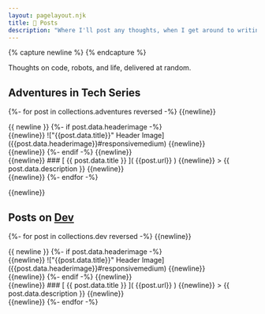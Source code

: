 ```yaml
---
layout: pagelayout.njk
title: 📝 Posts
description: "Where I'll post any thoughts, when I get around to writing them."
---
```


{% capture newline %}
{% endcapture %}

Thoughts on code, robots, and life, delivered at random.

## Adventures in Tech Series

{%- for post in collections.adventures reversed -%}
{{newline}}
<div class="responsive2column">
<div class="column-1">
{{ newline }}
{%- if post.data.headerimage -%}
<div class="image">
{{newline}}
!["{{post.data.title}}" Header Image]({{post.data.headerimage}}#responsivemedium)
{{newline}}
</div>
{{newline}}
{%- endif -%}
{{newline}}
</div>
<div class="column-2">
{{newline}}
### [ {{ post.data.title }} ]( {{post.url}} )
{{newline}}
> {{ post.data.description }}
{{newline}}
</div>
</div>
{{newline}}
{%- endfor -%}

{{newline}}

## Posts on [Dev](https://dev.to)

{%- for post in collections.dev reversed -%}
{{newline}}
<div class="responsive2column">
<div class="column-1">
{{ newline }}
{%- if post.data.headerimage -%}
<div class="image">
{{newline}}
!["{{post.data.title}}" Header Image]({{post.data.headerimage}}#responsivemedium)
{{newline}}
</div>
{{newline}}
{%- endif -%}
{{newline}}
</div>
<div class="column-2">
{{newline}}
### [ {{ post.data.title }} ]( {{post.url}} )
{{newline}}
> {{ post.data.description }}
{{newline}}
</div>
</div>
{{newline}}
{%- endfor -%}
